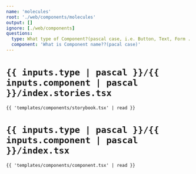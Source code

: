 ```yaml
---
name: 'molecules'
root: './web/components/molecules'
output: []
ignore: [./web/components]
questions:
  type: What type of Component?(pascal case, i.e. Button, Text, Form ...etc)"
  component: 'What is Component name??(pacal case)'
---
```


# `{{ inputs.type | pascal }}/{{ inputs.component | pascal }}/index.stories.tsx`
```tsx
{{ 'templates/components/storybook.tsx' | read }}
```

# `{{ inputs.type | pascal }}/{{ inputs.component | pascal }}/index.tsx`

```tsx
{{ 'templates/components/component.tsx' | read }}
```

